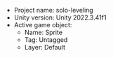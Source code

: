 <!-- UNITY CODE ASSIST INSTRUCTIONS START -->
- Project name: solo-leveling
- Unity version: Unity 2022.3.41f1
- Active game object:
  - Name: Sprite
  - Tag: Untagged
  - Layer: Default
<!-- UNITY CODE ASSIST INSTRUCTIONS END -->